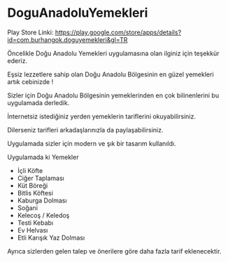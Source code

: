 # DoguAnadoluYemekleri

Play Store Linki: https://play.google.com/store/apps/details?id=com.burhangok.doguyemekleri&gl=TR


Öncelikle Doğu Anadolu Yemekleri uygulamasına olan ilginiz için teşekkür ederiz.

Eşsiz lezzetlere sahip olan Doğu Anadolu Bölgesinin en güzel yemekleri artık cebinizde ! 

Sizler için Doğu Anadolu Bölgesinin yemeklerinden en çok bilinenlerini bu uygulamada derledik. 

İnternetsiz istediğiniz yerden yemeklerin tariflerini okuyabilirsiniz.

Dilerseniz tarifleri arkadaşlarınızla da paylaşabilirsiniz.

Uygulamada sizler için modern ve şık bir tasarım kullanıldı.

Uygulamada ki Yemekler

* İçli Köfte
* Ciğer Taplaması
* Küt Böreği
* Bitlis Köftesi
* Kaburga Dolması
* Soğani
* Kelecoş / Keledoş
* Testi Kebabı
* Ev Helvası
* Etli Karışık Yaz Dolması

Ayrıca sizlerden gelen talep ve önerilere göre daha fazla tarif eklenecektir.
